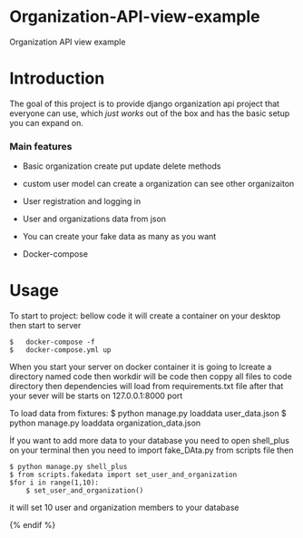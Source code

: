 # Organization-API-view-example
Organization API view example
# Introduction

The goal of this project is to provide  django organization api  project  that everyone can use, which _just works_ out of the box and has the basic setup you can expand on. 


### Main features

* Basic organization create put update delete methods 

* custom user model can create a organization can see other organizaiton

* User registration and logging in 

* User and organizations data from json

* You can create your fake data as many as you want

* Docker-compose 

# Usage

To start to project:
bellow code it will create a container on your desktop then start to server

    $   docker-compose -f
    $   docker-compose.yml up
    
When you start your server on docker container it is going to lcreate a directory named code  then workdir will be code then coppy all files to code directory then dependencies will load from requirements.txt file after that your sever will be starts on 127.0.0.1:8000 port

To load data from fixtures:
    $   python manage.py loaddata user_data.json
    $   python manage.py loaddata organization_data.json


İf you want to add more  data to your database you need to 
open shell_plus on your terminal then you need to import fake_DAta.py from scripts file then 

    $ python manage.py shell_plus
    $ from scripts.fakedata import set_user_and_organization
    $for i in range(1,10):
        $ set_user_and_organization()
it will set 10 user and organization members to your database


{% endif %}
